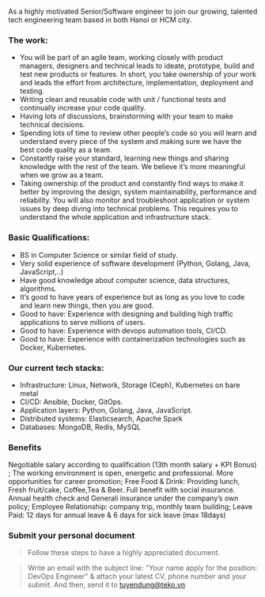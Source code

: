As a highly motivated Senior/Software engineer to join our growing, talented tech engineering team based in both Hanoi or HCM city.

### The work:
- You will be part of an agile team, working closely with product managers, designers and technical leads to ideate, prototype, build and test new products or features. In short, you take ownership of your work and leads the effort from architecture, implementation, deployment and testing.
- Writing clean and reusable code with unit / functional tests and continually increase your code quality.
- Having lots of discussions, brainstorming with your team to make technical decisions.
- Spending lots of time to review other people’s code so you will learn and understand every piece of the system and making sure we have the best code quality as a team.
- Constantly raise your standard, learning new things and sharing knowledge with the rest of the team. We believe it’s more meaningful when we grow as a team.
- Taking ownership of the product and constantly find ways to make it better by improving the design, system maintainability, performance and reliability. You will also monitor and troubleshoot application or system issues by deep diving into technical problems. This requires you to understand the whole application and infrastructure stack.
### Basic Qualifications:
- BS in Computer Science or similar field of study.
- Very solid experience of software development (Python, Golang, Java, JavaScript,..)
- Have good knowledge about computer science, data structures, algorithms.
- It’s good to have years of experience but as long as you love to code and learn new things, then you are good.
- Good to have: Experience with designing and building high traffic applications to serve millions of users.
- Good to have: Experience with devops automation tools, CI/CD.
- Good to have: Experience with containerization technologies such as Docker, Kubernetes.
### Our current tech stacks:
- Infrastructure: Linux, Network, Storage (Ceph), Kubernetes on bare metal
- CI/CD: Ansible, Docker, GitOps.
- Application layers: Python, Golang, Java, JavaScript.
- Distributed systems: Elasticsearch, Apache Spark
- Databases: MongoDB, Redis, MySQL
### Benefits
Negotiable salary according to qualification (13th month salary + KPI Bonus) ;
The working environment is open, energetic and professional. More opportunities for career promotion;
Free Food & Drink: Providing lunch, Fresh fruit/cake, Coffee,Tea & Beer.
Full benefit with social insurance. Annual health check and Generali insurance under the company’s own policy;
Employee Relationship: company trip, monthly team building;
Leave Paid: 12 days for annual leave & 6 days for sick leave (max 18days)
### Submit your personal document
> Follow these steps to have a highly appreciated document.

> Write an email with the subject line: "Your name apply for the position: DevOps Engineer" & attach your latest CV, phone number and your submit. And then, send it to [tuyendung@teko.vn](tuyendung@teko.vn)
